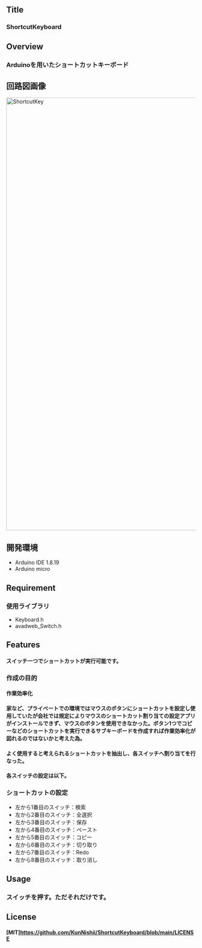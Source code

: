 ## Title
### ShortcutKeyboard

## Overview
### Arduinoを用いたショートカットキーボード

## 回路図画像
<img width="1151" alt="ShortcutKey" src="https://user-images.githubusercontent.com/91854417/154835290-ac25a7d6-833d-4bb3-90bb-0608ef3af485.png">

## 開発環境
* Arduino IDE 1.8.19
* Arduino micro

## Requirement
### 使用ライブラリ
* Keyboard.h
* avadweb_Switch.h

## Features
#### スイッチ一つでショートカットが実行可能です。

### 作成の目的
#### 作業効率化

#### 家など、プライベートでの環境ではマウスのボタンにショートカットを設定し使用していたが会社では規定によりマウスのショートカット割り当ての設定アプリがインストールできず、マウスのボタンを使用できなかった。ボタン1つでコピーなどのショートカットを実行できるサブキーボードを作成すれば作業効率化が図れるのではないかと考えた為。

#### よく使用すると考えられるショートカットを抽出し、各スイッチへ割り当てを行なった。
#### 各スイッチの設定は以下。

### ショートカットの設定
* 左から1番目のスイッチ：検索
* 左から2番目のスイッチ：全選択
* 左から3番目のスイッチ：保存
* 左から4番目のスイッチ：ペースト
* 左から5番目のスイッチ：コピー
* 左から6番目のスイッチ：切り取り
* 左から7番目のスイッチ：Redo
* 左から8番目のスイッチ：取り消し

## Usage
### スイッチを押す。ただそれだけです。

## License
#### [MIT]https://github.com/KunNishii/ShortcutKeyboard/blob/main/LICENSE
